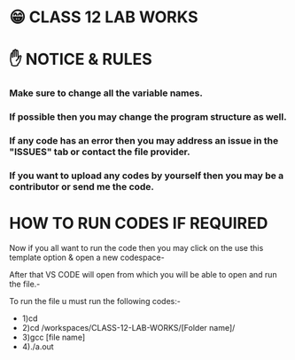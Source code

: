 # 😁 CLASS 12 LAB WORKS

# ✋ NOTICE & RULES

### Make sure to change all the variable names.

### If possible then you may change the program structure as well.

### If any code has an error then you may address an issue in the "ISSUES" tab or contact the file provider.

### If you want to upload any codes by yourself then you may be a contributor or send me the code.
 
# HOW TO RUN CODES IF REQUIRED

Now if you all want to run the code then you may click on the use this template option & open a new codespace-

After that VS CODE will open from which you will be able to open and run the file.-

To run the file u must run the following codes:- 
 -  1)cd
 -  2)cd /workspaces/CLASS-12-LAB-WORKS/[Folder name]/
 -  3)gcc [file name]
 -  4)./a.out


